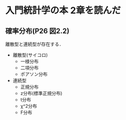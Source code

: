 # 入門統計学の本 2章を読んだ

## 確率分布(P26 図2.2)
離散型と連続型が存在する．

- 離散型(サイコロ)
  - 一様分布
  - 二項分布
  - ポアソン分布
- 連続型
  - 正規分布
  - z分布(標準正規分布)
  - t分布
  - χ^2分布
  - F分布
